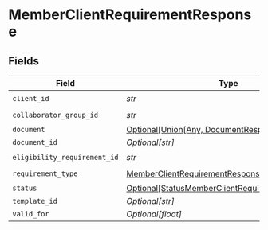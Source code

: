 # MemberClientRequirementResponse


## Fields

| Field                                                                                                                   | Type                                                                                                                    | Required                                                                                                                | Description                                                                                                             |
| ----------------------------------------------------------------------------------------------------------------------- | ----------------------------------------------------------------------------------------------------------------------- | ----------------------------------------------------------------------------------------------------------------------- | ----------------------------------------------------------------------------------------------------------------------- |
| `client_id`                                                                                                             | *str*                                                                                                                   | :heavy_check_mark:                                                                                                      | N/A                                                                                                                     |
| `collaborator_group_id`                                                                                                 | *str*                                                                                                                   | :heavy_check_mark:                                                                                                      | N/A                                                                                                                     |
| `document`                                                                                                              | [Optional[Union[Any, DocumentResponse]]](../../models/shared/memberclientrequirementresponsedocument.md)                | :heavy_minus_sign:                                                                                                      | N/A                                                                                                                     |
| `document_id`                                                                                                           | *Optional[str]*                                                                                                         | :heavy_minus_sign:                                                                                                      | N/A                                                                                                                     |
| `eligibility_requirement_id`                                                                                            | *str*                                                                                                                   | :heavy_check_mark:                                                                                                      | N/A                                                                                                                     |
| `requirement_type`                                                                                                      | [MemberClientRequirementResponseRequirementType](../../models/shared/memberclientrequirementresponserequirementtype.md) | :heavy_check_mark:                                                                                                      | N/A                                                                                                                     |
| `status`                                                                                                                | [Optional[StatusMemberClientRequirementResponse]](../../models/shared/statusmemberclientrequirementresponse.md)         | :heavy_minus_sign:                                                                                                      | N/A                                                                                                                     |
| `template_id`                                                                                                           | *Optional[str]*                                                                                                         | :heavy_minus_sign:                                                                                                      | N/A                                                                                                                     |
| `valid_for`                                                                                                             | *Optional[float]*                                                                                                       | :heavy_minus_sign:                                                                                                      | N/A                                                                                                                     |